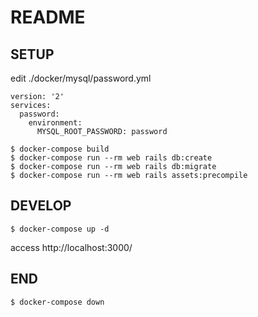 # README
## SETUP

edit ./docker/mysql/password.yml
```
version: '2'
services:
  password:
    environment:
      MYSQL_ROOT_PASSWORD: password
```

```
$ docker-compose build
$ docker-compose run --rm web rails db:create
$ docker-compose run --rm web rails db:migrate
$ docker-compose run --rm web rails assets:precompile
```

## DEVELOP
```
$ docker-compose up -d
```
access http://localhost:3000/

## END
```
$ docker-compose down
```